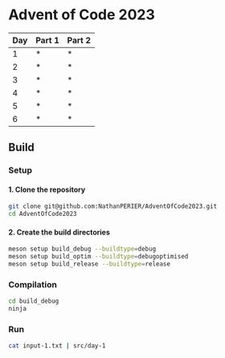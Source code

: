 
# Advent of Code 2023

| Day | Part 1 | Part 2 |
|-----|--------|--------|
| 1   | \*     | \*     | 
| 2   | \*     | \*     | 
| 3   | \*     | \*     | 
| 4   | \*     | \*     | 
| 5   | \*     | \*     | 
| 6   | \*     | \*     | 

## Build

### Setup

#### 1. Clone the repository

```bash
git clone git@github.com:NathanPERIER/AdventOfCode2023.git
cd AdventOfCode2023
```

#### 2. Create the build directories

```bash
meson setup build_debug --buildtype=debug
meson setup build_optim --buildtype=debugoptimised
meson setup build_release --buildtype=release
```

### Compilation

```bash
cd build_debug
ninja
```

### Run

```bash
cat input-1.txt | src/day-1
```

